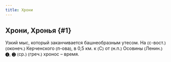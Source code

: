 ```yaml
---
title: Хрони
---
```

## Хрони, Хронья {#1}

Узкий мыс, который заканчивается башнеобразным утесом. На ⦅с-вост.⦆ ⦅оконеч.⦆ Керченского ⦅п-ова⦆, в 0,5 км. к ⦅С⦆ от ⦅н.п.⦆ Осовины ⦅Ленин.⦆ ❶, ❷ ⦅ср.⦆ ⦅греч.⦆ хронос – время.
